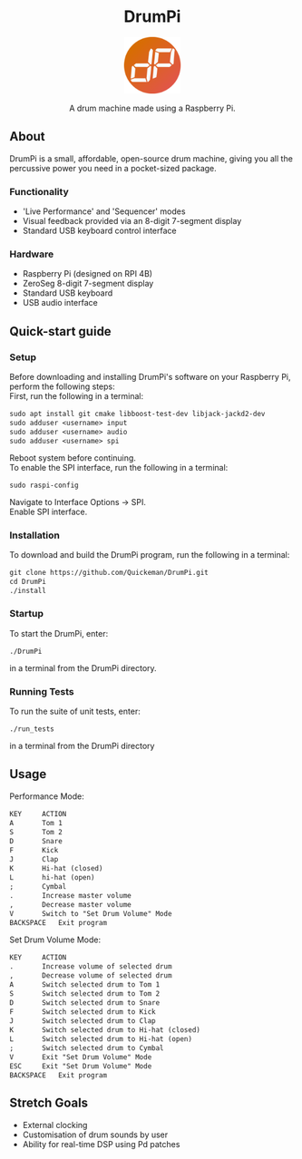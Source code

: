 <h1 align="center">DrumPi</h1>
<p align="center">
  <a href="https://github.com/Quickeman/DrumPi">
    <img src="/images/drumpi_logo.png" alt="Logo" height="100">
  </a>

  <p align="center">A drum machine made using a Raspberry Pi.</p>  
</p>

## About
DrumPi is a small, affordable, open-source drum machine, giving you all the percussive power you need in a pocket-sized package.

### Functionality
- 'Live Performance' and 'Sequencer' modes
- Visual feedback provided via an 8-digit 7-segment display
- Standard USB keyboard control interface

### Hardware
- Raspberry Pi (designed on RPI 4B)
- ZeroSeg 8-digit 7-segment display
- Standard USB keyboard
- USB audio interface

## Quick-start guide
### Setup
Before downloading and installing DrumPi's software on your Raspberry Pi, perform the following steps:    
First, run the following in a terminal:
```
sudo apt install git cmake libboost-test-dev libjack-jackd2-dev
sudo adduser <username> input
sudo adduser <username> audio
sudo adduser <username> spi
```
Reboot system before continuing.    
To enable the SPI interface, run the following in a terminal:
```
sudo raspi-config
```
Navigate to Interface Options -> SPI.   
Enable SPI interface.   

### Installation
To download and build the DrumPi program, run the following in a terminal:
```
git clone https://github.com/Quickeman/DrumPi.git
cd DrumPi
./install
```

### Startup
To start the DrumPi, enter:
```
./DrumPi
```
in a terminal from the DrumPi directory.

### Running Tests
To run the suite of unit tests, enter:
```
./run_tests
```
in a terminal from the DrumPi directory

## Usage
Performance Mode:  
```
KEY		ACTION
A		Tom 1
S		Tom 2
D		Snare
F		Kick
J		Clap
K		Hi-hat (closed)
L		hi-hat (open)
;		Cymbal
.		Increase master volume
,		Decrease master volume
V		Switch to "Set Drum Volume" Mode
BACKSPACE	Exit program
```
Set Drum Volume Mode:
```
KEY		ACTION
.		Increase volume of selected drum
,		Decrease volume of selected drum
A		Switch selected drum to Tom 1
S		Switch selected drum to Tom 2
D		Switch selected drum to Snare
F		Switch selected drum to Kick
J		Switch selected drum to Clap
K		Switch selected drum to Hi-hat (closed)
L		Switch selected drum to Hi-hat (open)
;		Switch selected drum to Cymbal
V		Exit "Set Drum Volume" Mode
ESC		Exit "Set Drum Volume" Mode
BACKSPACE	Exit program
```

## Stretch Goals
- External clocking
- Customisation of drum sounds by user
- Ability for real-time DSP using Pd patches
